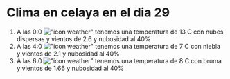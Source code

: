 # Clima en celaya en el dia 29

1. A las 0:0 !["icon weather"](http://openweathermap.org/img/w/03n.png) tenemos una temperatura de 13 C con nubes dispersas y  vientos de 2.6 y nubosidad al 40%
1. A las 4:0 !["icon weather"](http://openweathermap.org/img/w/50n.png) tenemos una temperatura de 7 C con niebla y  vientos de 2.1 y nubosidad al 40%
1. A las 6:0 !["icon weather"](http://openweathermap.org/img/w/50n.png) tenemos una temperatura de 8 C con bruma y  vientos de 1.66 y nubosidad al 40%
